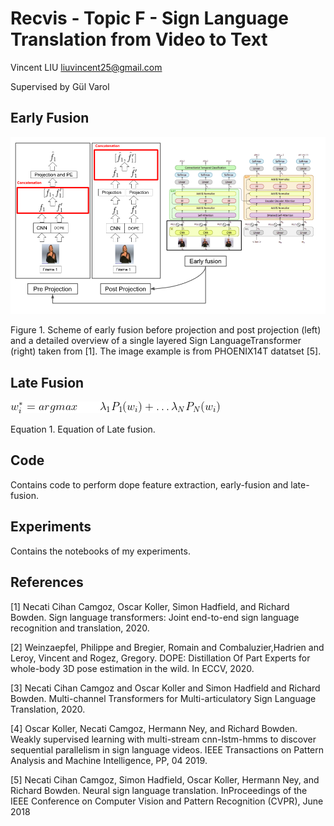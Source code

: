 # Recvis - Topic F - Sign Language Translation from Video to Text

Vincent LIU liuvincent25@gmail.com

Supervised by Gül Varol

## Early Fusion

![Early.Fusion](https://github.com/liuvince/mva-slt/blob/main/Slide/early_fusion.png)

Figure 1. Scheme of early fusion before projection and post projection (left) and a detailed overview of a single layered Sign LanguageTransformer (right) taken from [1]. The image example is from PHOENIX14T datatset [5].

## Late Fusion

![Late.Fusion](https://github.com/liuvince/mva-slt/blob/main/Slide/late_fusion.gif)

Equation 1. Equation of Late fusion.

## Code

Contains code to perform dope feature extraction, early-fusion and late-fusion.

## Experiments

Contains the notebooks of my experiments.

## References

[1]  Necati  Cihan  Camgoz,  Oscar  Koller,  Simon  Hadfield,  and Richard Bowden.  Sign language transformers:  Joint end-to-end sign language recognition and translation, 2020.

[2]  Weinzaepfel, Philippe and Bregier, Romain and Combaluzier,Hadrien and Leroy, Vincent and Rogez, Gregory. DOPE: Distillation Of Part Experts for whole-body 3D pose estimation in the wild. In ECCV, 2020.

[3]  Necati Cihan Camgoz and Oscar Koller and Simon Hadfield and Richard Bowden.  Multi-channel Transformers for Multi-articulatory Sign Language Translation, 2020.

[4]  Oscar  Koller,  Necati  Camgoz,  Hermann  Ney,  and  Richard Bowden.  Weakly supervised learning with multi-stream cnn-lstm-hmms to discover sequential parallelism in sign language videos. IEEE Transactions on Pattern Analysis and Machine Intelligence, PP, 04 2019.

[5] Necati  Cihan  Camgoz,  Simon  Hadfield,  Oscar  Koller,  Hermann Ney, and Richard Bowden. Neural sign language translation.  InProceedings of the IEEE Conference on Computer Vision and Pattern Recognition (CVPR), June 2018

